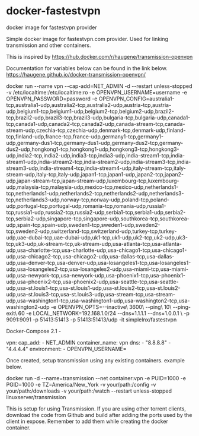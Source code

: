 # docker-fastestvpn
docker image for fastestvpn provider


Simple docker image for fastestvpn.com provider. Used for linking transmission and other containers.

This is inspired by https://hub.docker.com/r/haugene/transmission-openvpn

Documentation for variables below can be found in the link below. https://haugene.github.io/docker-transmission-openvpn/

docker run --name vpn --cap-add=NET_ADMIN -d
--restart unless-stopped
-v /etc/localtime:/etc/localtime:ro
-e OPENVPN_USERNAME=username
-e OPENVPN_PASSWORD=password
-e OPENVPN_CONFIG=australia1-tcp,australia1-udp,australia2-tcp,australia2-udp,austria-tcp,austria-udp,belgium1-tcp,belgium1-udp,belgium2-tcp,belgium2-udp,brazil2-tcp,brazil2-udp,brazil3-tcp,brazil3-udp,bulgaria-tcp,bulgaria-udp,canada1-tcp,canada1-udp,canada2-tcp,canada2-udp,canada-stream-tcp,canada-stream-udp,czechia-tcp,czechia-udp,denmark-tcp,denmark-udp,finland-tcp,finland-udp,france-tcp,france-udp,germany1-tcp,germany1-udp,germany-dus1-tcp,germany-dus1-udp,germany-dus2-tcp,germany-dus2-udp,hongkong1-tcp,hongkong1-udp,hongkong3-tcp,hongkong3-udp,india2-tcp,india2-udp,india3-tcp,india3-udp,india-stream1-tcp,india-stream1-udp,india-stream2-tcp,india-stream2-udp,india-stream3-tcp,india-stream3-udp,india-stream4-tcp,india-stream4-udp,italy-stream-tcp,italy-stream-udp,italy-tcp,italy-udp,japan1-tcp,japan1-udp,japan2-tcp,japan2-udp,japan-stream-tcp,japan-stream-udp,luxembourg-tcp,luxembourg-udp,malaysia-tcp,malaysia-udp,mexico-tcp,mexico-udp,netherlands1-tcp,netherlands1-udp,netherlands2-tcp,netherlands2-udp,netherlands3-tcp,netherlands3-udp,norway-tcp,norway-udp,poland-tcp,poland-udp,portugal-tcp,portugal-udp,romania-tcp,romania-udp,russia1-tcp,russia1-udp,russia2-tcp,russia2-udp,serbia1-tcp,serbia1-udp,serbia2-tcp,serbia2-udp,singapore-tcp,singapore-udp,southkorea-tcp,southkorea-udp,spain-tcp,spain-udp,sweden1-tcp,sweden1-udp,sweden2-tcp,sweden2-udp,switzerland-tcp,switzerland-udp,turkey-tcp,turkey-udp,uae-dubai-tcp,uae-dubai-udp,uk1-tcp,uk1-udp,uk2-tcp,uk2-udp,uk3-tcp,uk3-udp,uk-stream-tcp,uk-stream-udp,usa-atlanta-tcp,usa-atlanta-udp,usa-charlotte-tcp,usa-charlotte-udp,usa-chicago1-tcp,usa-chicago1-udp,usa-chicago2-tcp,usa-chicago2-udp,usa-dallas-tcp,usa-dallas-udp,usa-denver-tcp,usa-denver-udp,usa-losangeles1-tcp,usa-losangeles1-udp,usa-losangeles2-tcp,usa-losangeles2-udp,usa-miami-tcp,usa-miami-udp,usa-newyork-tcp,usa-newyork-udp,usa-phoenix1-tcp,usa-phoenix1-udp,usa-phoenix2-tcp,usa-phoenix2-udp,usa-seattle-tcp,usa-seattle-udp,usa-st.louis1-tcp,usa-st.louis1-udp,usa-st.louis2-tcp,usa-st.louis2-udp,usa-st.louis3-tcp,usa-st.louis3-udp,usa-stream-tcp,usa-stream-udp,usa-washington1-tcp,usa-washington1-udp,usa-washington2-tcp,usa-washington2-udp
-e OPENVPN_OPTS=--inactive\ 3600\ --ping\ 10\ --ping-exit\ 60
-e LOCAL_NETWORK=192.168.1.0/24
--dns=1.1.1.1 --dns=1.0.0.1 \ -p 9091:9091
-p 51413:51413
-p 51413:51413/udp
-it simplelnx/fastestvpn

Docker-Compose 2.1 -

vpn: cap_add: - NET_ADMIN container_name: vpn dns: - "8.8.8.8" - "4.4.4.4" environment: - OPENVPN_USERNAME=

Once created, setup transmission using any existing containers. example below.

docker run -d
--name=transmission
--net container:vpn
-e PUID=1000
-e PGID=1000
-e TZ=America/New_York
-v your/path:/config
-v your/path:/downloads
-v your/path:/watch
--restart unless-stopped
linuxserver/transmission

This is setup for using Transmission. If you are using other torrent clients, download the code from Github and build after adding the ports used by the client in expose. Remember to add them while creating the docker container.
